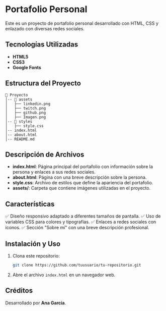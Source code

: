 # Portafolio Personal

Este es un proyecto de portafolio personal desarrollado con HTML, CSS y enlazado con diversas redes sociales.

## Tecnologías Utilizadas
- **HTML5**
- **CSS3**
- **Google Fonts**

## Estructura del Proyecto

```
📂 Proyecto
│-- 📂 assets
│   ├── linkedin.png
│   ├── twitch.png
│   ├── github.png
│   ├── Imagen.png
│-- 📂 styles
│   ├── style.css
│-- index.html
│-- about.html
│-- README.md
```

## Descripción de Archivos
- **index.html**: Página principal del portafolio con información sobre la persona y enlaces a sus redes sociales.
- **about.html**: Página con una breve descripción sobre la persona.
- **style.css**: Archivo de estilos que define la apariencia del portafolio.
- **assets/**: Carpeta que contiene imágenes utilizadas en el proyecto.

## Características
✅ Diseño responsivo adaptado a diferentes tamaños de pantalla.
✅ Uso de variables CSS para colores y tipografías.
✅ Enlaces a redes sociales con íconos.
✅ Sección "Sobre mí" con una breve descripción profesional.

## Instalación y Uso
1. Clona este repositorio:
   ```bash
   git clone https://github.com/tuusuario/tu-repositorio.git
   ```
2. Abre el archivo `index.html` en un navegador web.

## Créditos
Desarrollado por **Ana Garcia**.
